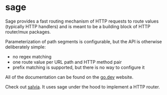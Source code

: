 # sage

Sage provides a fast routing mechanism of HTTP requests to route values (typically HTTP handlers)
and is meant to be a building block of HTTP router/mux packages.

Parameterization of path segments is configurable, but the API is otherwise deliberately simple:

* no regex matching
* one route value per URL path and HTTP method pair
* prefix matching is supported, but there is no way to configure it

All of the documentation can be found on the [go.dev](https://pkg.go.dev/github.com/nahojer/sage?tab=doc) website.

Check out [salvia](https://github.com/nahojer/salvia). It uses sage under the hood to implement a HTTP router.
